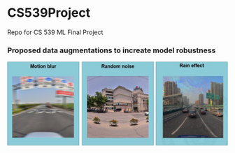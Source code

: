 # CS539Project
Repo for CS 539 ML Final Project

### Proposed data augmentations to increate model robustness

![augmentatios](https://github.com/adriannaStaszewska/CS539Project/blob/main/assets/augmentations.jpg)
